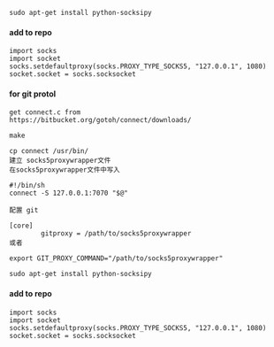 ```
sudo apt-get install python-socksipy
```

#### add to repo 
```
import socks
import socket
socks.setdefaultproxy(socks.PROXY_TYPE_SOCKS5, "127.0.0.1", 1080)
socket.socket = socks.socksocket
```

#### for git protol
```
get connect.c from
https://bitbucket.org/gotoh/connect/downloads/

make

cp connect /usr/bin/
建立 socks5proxywrapper文件
在socks5proxywrapper文件中写入
```
```
#!/bin/sh
connect -S 127.0.0.1:7070 "$@"
```
```
配置 git

[core]
        gitproxy = /path/to/socks5proxywrapper
或者

export GIT_PROXY_COMMAND="/path/to/socks5proxywrapper"
```

```
sudo apt-get install python-socksipy
```

#### add to repo 
```
import socks
import socket
socks.setdefaultproxy(socks.PROXY_TYPE_SOCKS5, "127.0.0.1", 1080)
socket.socket = socks.socksocket
```


